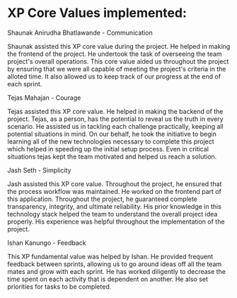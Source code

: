 # XP Core Values implemented:
Shaunak Anirudha Bhatlawande - Communication

Shaunak assisted this XP core value during the project. He helped in making the frontend of the project. He undertook the task of overseeing the team project's overall operations. This core value aided us throughout the project by ensuring that we were all capable of meeting the project's criteria in the alloted time. It also allowed us to keep track of our progress at the end of each sprint.

Tejas Mahajan - Courage

Tejas assisted this XP core value. He helped in making the backend of the project. Tejas, as a person, has the potential to reveal us the truth in every scenario.  He assisted us in tackling each challenge practically, keeping all potential situations in mind. On our behalf, he took the initiative to begin learning all of the new technologies necessary to complete this project which helped in speeding up the initial setup process. Even in critical situations tejas kept the team motivated and helped us reach a solution.

Jash Seth - Simplicity

Jash assisted this XP core value. Throughout the project, he ensured that the process workflow was maintained. He worked on the frontend part of this application. Throughout the project, he guaranteed complete transparency, integrity, and ultimate reliability. His prior knowledge in this technology stack helped the team to understand the overall project idea properly. His experience was helpful throughout the implementation of the project.

Ishan Kanungo - Feedback

This XP fundamental value was helped by Ishan. He provided frequent feedback between sprints, allowing us to go around ideas off all the team mates and grow with each sprint. He has worked diligently to decrease the time spent on each activity that is dependent on another. He also set priorities for tasks to be completed. 

